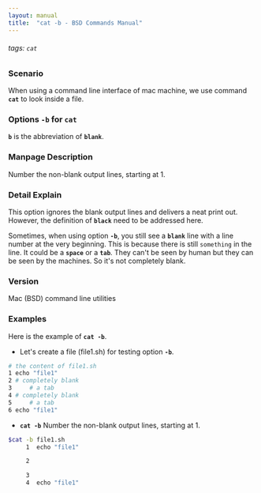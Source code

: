 ```yaml
---
layout: manual
title:  "cat -b - BSD Commands Manual"
---
```

###### tags: `cat`

### Scenario
When using a command line interface of mac machine, we use command __`cat`__ to look inside a file.

### Options `-b` for `cat` 
__`b`__ is the abbreviation of __`blank`__.

### Manpage Description
Number the non-blank output lines, starting at 1.

### Detail Explain
This option ignores the blank output lines and delivers a neat print out. However, the definition of __`black`__ need to be addressed here. 

Sometimes, when using option __`-b`__, you still see a __`blank`__ line with a line number at the very beginning. This is because there is still `something` in the line. It could be a __`space`__ or a __`tab`__. They can't be seen by human but they can be seen by the machines. So it's not completely blank.

### Version
Mac (BSD) command line utilities

### Examples
Here is the example of __`cat -b`__.

- Let's create a file (file1.sh) for testing option __`-b`__.

```bash
# the content of file1.sh                                 
1 echo "file1"
2 # completely blank
3     # a tab
4 # completely blank
5     # a tab
6 echo "file1"
```

- __`cat -b`__ Number the non-blank output lines, starting at 1.

```bash
$cat -b file1.sh 
     1	echo "file1"

     2		

     3		
     4	echo "file1"
```

